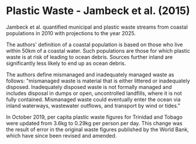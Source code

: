 # Plastic Waste - Jambeck et al. (2015)

Jambeck et al. quantified municipal and plastic waste streams from coastal populations in 2010 with projections to the year 2025.

The authors' definition of a coastal population is based on those who live within 50km of a coastal water. Such populations are those for which plastic waste is at risk of leading to ocean debris. Sources further inland are significantly less likely to end up as ocean debris.

The authors define mismanaged and inadequately managed waste as follows: "mismanaged waste is material that is either littered or inadequately disposed. Inadequately disposed waste is not formally managed and includes disposal in dumps or open, uncontrolled landfills, where it is not fully contained. Mismanaged waste could eventually enter the ocean via inland waterways,
wastewater outflows, and transport by wind or tides."

In October 2019, per capita plastic waste figures for Trinidad and Tobago were updated from 3.6kg to 0.29kg per person per day. This change was the result of error in the original waste figures published by the World Bank, which have since been revised and amended.